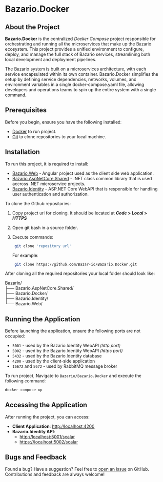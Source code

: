 # Bazario.Docker

## About the Project

**Bazario.Docker** is the centralized _Docker Compose_ project responsible for orchestrating and running all the microservices that make up the Bazario ecosystem. This project provides a unified environment to configure, deploy, and manage the full stack of Bazario services, streamlining both local development and deployment pipelines.

The Bazario system is built on a microservices architecture, with each service encapsulated within its own container. Bazario.Docker simplifies the setup by defining service dependencies, networks, volumes, and environment variables in a single docker-compose.yaml file, allowing developers and operations teams to spin up the entire system with a single command.

## Prerequisites

Before you begin, ensure you have the following installed:

- [Docker](https://www.docker.com/get-started) to run project.
- [Git](https://git-scm.com/downloads) to clone repositories to your local machine.

## Installation

To run this project, it is required to install:

- [Bazario.Web](https://github.com/Bazar-io/Bazario.Web) - Angular project used as the client side web application.
- [Bazario.AspNetCore.Shared](https://github.com/Bazar-io/Bazario.AspNetCore.Shared) - .NET class common library that is used accross .NET microservice projects.
- [Bazario.Identity](https://github.com/Bazar-io/Bazario.Identity) - ASP.NET Core WebAPI that is responsible for handling user authentication and authorization.

To clone the Github repositories:

1. Copy project url for cloning. It should be located at **_Code_ > _Local_ > _HTTPS_**
2. Open git bash in a source folder.
3. Execute commands:

   ```sh
    git clone 'repository url'
   ```

   For example:

   ```sh
    git clone https://github.com/Bazar-io/Bazario.Docker.git
   ```

After cloning all the required repositories your local folder should look like:

Bazario/  
├── Bazario.AspNetCore.Shared/  
├── Bazario.Docker/  
├── Bazario.Identity/  
└── Bazario.Web/

## Running the Application

Before launching the application, ensure the following ports are not occupied:

- `5001` - used by the Bazario.Identity WebAPI _(http port)_
- `5002` - used by the Bazario.Identity WebAPI _(https port)_
- `5432` - used by the Bazario.Identity database
- `4200` - used by the client-side application
- `15672` and `5672` - used by RabbitMQ message broker

To run project, Navigate to `Bazario/Bazario.Docker` and execute the following command:

```sh
docker compose up
```

## Accessing the Application

After running the project, you can access:

- **Client Application**: [http://localhost:4200](http://localhost:4200)
- **Bazario.Identity API**:
  - [http://localhost:5001/scalar](http://localhost:5001/scalar)
  - [https://localhost:5002/scalar](https://localhost:5002/scalar)

## Bugs and Feedback

Found a bug? Have a suggestion? Feel free to [open an issue](https://github.com/Bazar-io/Bazario.Docker/issues) on GitHub. Contributions and feedback are always welcome!
